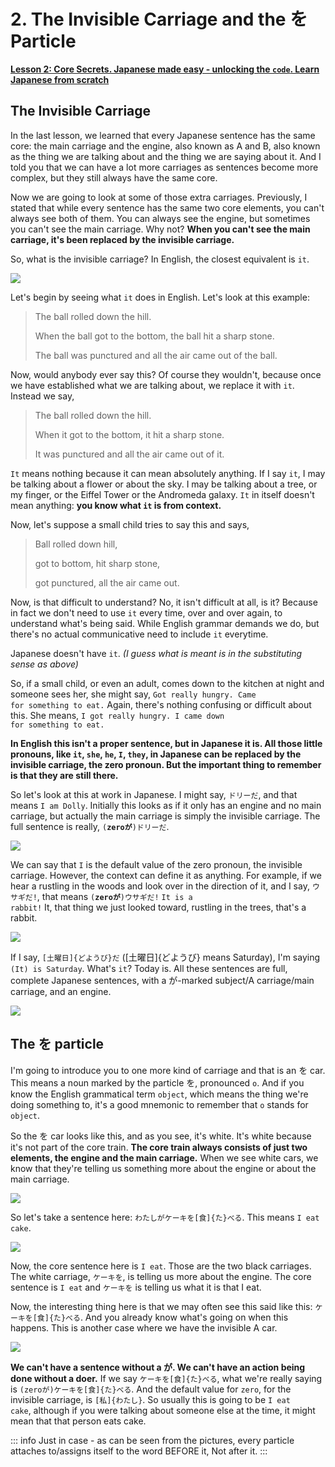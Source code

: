 # **2. The Invisible Carriage and the を Particle**

[**Lesson 2: Core Secrets. Japanese made easy - unlocking the <code>code</code>. Learn Japanese from scratch**](https://www.youtube.com/watch?v=P3n8n0u3LHA&list=PLg9uYxuZf8x_A-vcqqyOFZu06WlhnypWj&index=2&ab_channel=OrganicJapanesewithCureDolly)

## The Invisible Carriage

In the last lesson, we learned that every Japanese sentence has the same core: the main carriage and the engine, also known as A and B, also known as the thing we are talking about and the thing we are saying about it. And I told you that we can have a lot more carriages as sentences become more complex, but they still always have the same core.

Now we are going to look at some of those extra carriages. Previously, I stated that while every sentence has the same two core elements, you can't always see both of them. You can always see the engine, but sometimes you can't see the main carriage. Why not? **When you can't see the main carriage, it's been replaced by the invisible carriage.**

So, what is the invisible carriage? In English, the closest equivalent is <code>it</code>.

![](media/image75.webp)

Let's begin by seeing what <code>it</code> does in English. Let's look at this example:

> The ball rolled down the hill.
>
> When the ball got to the bottom, the ball hit a sharp stone.
>
> The ball was punctured and all the air came out of the ball.

Now, would anybody ever say this? Of course they wouldn't, because once we have established what we are talking about, we replace it with <code>it</code>. Instead we say,

> The ball rolled down the hill.
>
> When it got to the bottom, it hit a sharp stone.
>
> It was punctured and all the air came out of it.

<code>It</code> means nothing because it can mean absolutely anything. If I say <code>it</code>, I may be talking about a flower or about the sky. I may be talking about a tree, or my finger, or the Eiffel Tower or the Andromeda galaxy. <code>It</code> in itself doesn't mean anything: **you know what <code>it</code> is from context.**

Now, let's suppose a small child tries to say this and says,

> Ball rolled down hill,
>
> got to bottom, hit sharp stone,
>
> got punctured, all the air came out.

Now, is that difficult to understand? No, it isn't difficult at all, is it? Because in fact we don't need to use <code>it</code> every time, over and over again, to understand what's being said. While English grammar demands we do, but there's no actual communicative need to include <code>it</code> everytime.

Japanese doesn't have <code>it</code>. *(I guess what is meant is in the substituting sense as above)*

So, if a small child, or even an adult, comes down to the kitchen at night and someone sees her, she might say, <code>Got really hungry. Came for something to eat.</code> Again, there's nothing confusing or difficult about this. She means, <code>I got really hungry. I came down for something to eat.</code>

**In English this isn't a proper sentence, but in Japanese it is. All those little pronouns, like <code>it</code>, <code>she</code>, <code>he</code>, <code>I</code>, <code>they</code>, in Japanese can be replaced by the invisible carriage, the zero pronoun. But the important thing to remember is that they are still there.**

So let's look at this at work in Japanese. I might say, <code>ドリーだ</code>, and that means <code>I am Dolly</code>. Initially this looks as if it only has an engine and no main carriage, but actually the main carriage is simply the invisible carriage. The full sentence is really, <code>(**zeroが**)ドリーだ</code>.

![](media/image975.webp)

We can say that <code>I</code> is the default value of the zero pronoun, the invisible carriage. However, the context can define it as anything. For example, if we hear a rustling in the woods and look over in the direction of it, and I say, <code>ウサギだ!</code>, that means <code>(**zeroが**)ウサギだ!</code> <code>It is a rabbit!</code> It, that thing we just looked toward, rustling in the trees, that's a rabbit.

![](media/image617.webp)

If I say, <code>[土曜日]{どようび}だ</code> ([土曜日]{どようび} means Saturday), I'm saying <code>(It) is Saturday</code>. What's <code>it</code>? Today is. All these sentences are full, complete Japanese sentences, with a が-marked subject/A carriage/main carriage, and an engine.

![](media/image490.webp)

## The を particle

I'm going to introduce you to one more kind of carriage and that is an を car. This means a noun marked by the particle を, pronounced <code>o</code>. And if you know the English grammatical term <code>object</code>, which means the thing we're doing something to, it's a good mnemonic to remember that <code>o</code> stands for <code>object</code>.

So the を car looks like this, and as you see, it's white. It's white because it's not part of the core train. **The core train always consists of just two elements, the engine and the main carriage.** When we see white cars, we know that they're telling us something more about the engine or about the main carriage.

![](media/image77.webp)

So let's take a sentence here: <code>わたしがケーキを[食]{た}べる</code>. This means <code>I eat cake</code>.

![](media/image146.webp)

Now, the core sentence here is <code>I eat</code>. Those are the two black carriages. The white carriage, <code>ケーキを</code>, is telling us more about the engine. The core sentence is <code>I eat</code> and <code>ケーキを</code> is telling us what it is that I eat.

Now, the interesting thing here is that we may often see this said like this: <code>ケーキを[食]{た}べる</code>. And you already know what's going on when this happens. This is another case where we have the invisible A car.

![](media/image280.webp)

**We can't have a sentence without a が. We can't have an action being done without a doer.** If we say <code>ケーキを[食]{た}べる</code>, what we're really saying is <code>(zeroが)ケーキを[食]{た}べる</code>. And the default value for <code>zero</code>, for the invisible carriage, is <code>[私]{わたし}</code>. So usually this is going to be <code>I eat cake</code>, although if you were talking about someone else at the time, it might mean that that person eats cake.

::: info
Just in case - as can be seen from the pictures, every particle attaches to/assigns itself to the word BEFORE it, Not after it.
:::